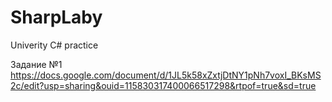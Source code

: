 # SharpLaby
Univerity C# practice 

Задание №1
https://docs.google.com/document/d/1JL5k58xZxtjDtNY1pNh7voxI_BKsMS2c/edit?usp=sharing&ouid=115830317400066517298&rtpof=true&sd=true
